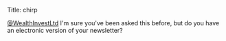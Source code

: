Title: chirp

<a href="http://twitter.com/WealthInvestLtd">@WealthInvestLtd</a> I'm sure you've been asked this before, but do you have an electronic version of your newsletter?
